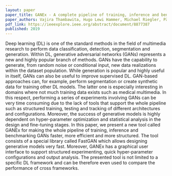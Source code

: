 ```yaml
---
layout: paper
paper_title: GANEx - A complete pipeline of training, inference and benchmarking GAN experiments
paper_authors: Vajira Thambawita, Hugo Lewi Hammer, Michael Riegler, Pål Halvorsen
pdf_link: https://ieeexplore.ieee.org/abstract/document/8877387
published: 2019
---
```


Deep learning (DL) is one of the standard methods in the field of multimedia research to perform data classification, detection, segmentation and generation. Within DL, generative adversarial networks (GANs) represents a new and highly popular branch of methods. GANs have the capability to generate, from random noise or conditional input, new data realizations within the dataset population. While generation is popular and highly useful in itself, GANs can also be useful to improve supervised DL. GAN-based approaches can, for example, perform segmentation or create synthetic data for training other DL models. The latter one is especially interesting in domains where not much training data exists such as medical multimedia. In this respect, performing a series of experiments involving GANs can be very time consuming due to the lack of tools that support the whole pipeline such as structured training, testing and tracking of different architectures and configurations. Moreover, the success of generative models is highly dependent on hyper-parameter optimization and statistical analysis in the design and fine-tuning stages. In this paper, we present a new tool called GANEx for making the whole pipeline of training, inference and benchmarking GANs faster, more efficient and more structured. The tool consists of a special library called FastGAN which allows designing generative models very fast. Moreover, GANEx has a graphical user interface to support structured experimenting, quick hyper-parameter configurations and output analysis. The presented tool is not limited to a specific DL framework and can be therefore even used to compare the performance of cross frameworks.
